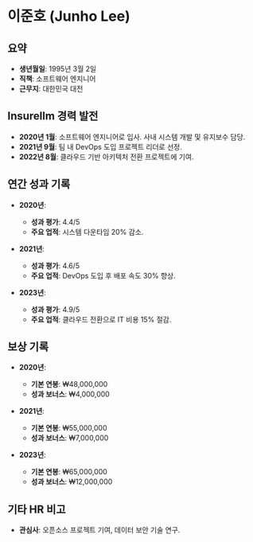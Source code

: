 # 이준호 (Junho Lee)  

## 요약  
- **생년월일**: 1995년 3월 2일  
- **직책**: 소프트웨어 엔지니어  
- **근무지**: 대한민국 대전  

## Insurellm 경력 발전  
- **2020년 1월**: 소프트웨어 엔지니어로 입사. 사내 시스템 개발 및 유지보수 담당.  
- **2021년 9월**: 팀 내 DevOps 도입 프로젝트 리더로 선정.  
- **2022년 8월**: 클라우드 기반 아키텍처 전환 프로젝트에 기여.  

## 연간 성과 기록  
- **2020년**:  
  - **성과 평가**: 4.4/5  
  - **주요 업적**: 시스템 다운타임 20% 감소.  

- **2021년**:  
  - **성과 평가**: 4.6/5  
  - **주요 업적**: DevOps 도입 후 배포 속도 30% 향상.  

- **2023년**:  
  - **성과 평가**: 4.9/5  
  - **주요 업적**: 클라우드 전환으로 IT 비용 15% 절감.  

## 보상 기록  
- **2020년**:  
  - **기본 연봉**: ₩48,000,000  
  - **성과 보너스**: ₩4,000,000  

- **2021년**:  
  - **기본 연봉**: ₩55,000,000  
  - **성과 보너스**: ₩7,000,000  

- **2023년**:  
  - **기본 연봉**: ₩65,000,000  
  - **성과 보너스**: ₩12,000,000  

## 기타 HR 비고  
- **관심사**: 오픈소스 프로젝트 기여, 데이터 보안 기술 연구.  